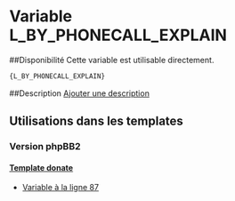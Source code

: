 # Variable L_BY_PHONECALL_EXPLAIN

##Disponibilité
Cette variable est utilisable directement.

```html
{L_BY_PHONECALL_EXPLAIN}
```

##Description
[Ajouter une description](https://fa-tvars.appspot.com/var/L_BY_PHONECALL_EXPLAIN)

## Utilisations dans les templates

### Version phpBB2

#### [Template donate](subsilver/donate.md#readme)
* [Variable &agrave; la ligne 87](../subsilver/donate.tpl#L87)